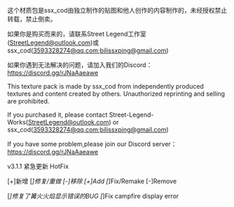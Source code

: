 这个材质包是ssx_cod由独立制作的贴图和他人创作的内容制作的，未经授权禁止转载，禁止倒卖。

如果你是购买而来的，请联系Street Legend工作室(StreetLegend@outlook.com)或ssx_cod(3593328274@qq.com;bilissxping@gmail.com)

如果你遇到无法解决的问题，请加入我们的Discord：https://discord.gg/rJNaAaeawe

This texture pack is made by ssx_cod from independently produced textures and content created by others. Unauthorized reprinting and selling are prohibited.

If you purchased it, please contact Street-Legend-Works(StreetLegend@outlook.com) or ssx_cod(3593328274@qq.com;bilissxping@gmail.com)

If you have some problem,please join our Discord server：https://discord.gg/rJNaAaeawe

v3.1.1 紧急更新 HotFix

[+]新增 [*]修复/重做 [-]移除    [+]Add [*]Fix/Remake [-]Remove

[*]修复了篝火火焰显示错误的BUG  [*]Fix campfire display error
